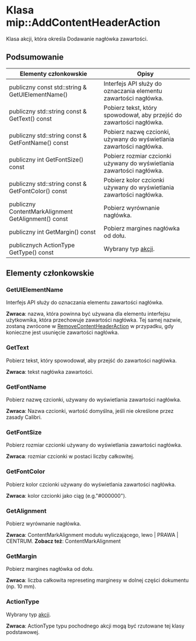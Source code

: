 # <a name="class-mipaddcontentheaderaction"></a>Klasa mip::AddContentHeaderAction 
Klasa akcji, która określa Dodawanie nagłówka zawartości.
  
## <a name="summary"></a>Podsumowanie
 Elementy członkowskie                        | Opisy                                
--------------------------------|---------------------------------------------
 publiczny const std::string & GetUIElementName()  |  Interfejs API służy do oznaczania elementu zawartości nagłówka.
 publiczny std::string const & GetText() const  |  Pobierz tekst, który spowodował, aby przejść do zawartości nagłówka.
 publiczny std::string const & GetFontName() const  |  Pobierz nazwę czcionki, używany do wyświetlania zawartości nagłówka.
 publiczny int GetFontSize() const  |  Pobierz rozmiar czcionki używany do wyświetlania zawartości nagłówka.
 publiczny std::string const & GetFontColor() const  |  Pobierz kolor czcionki używany do wyświetlania zawartości nagłówka.
 publiczny ContentMarkAlignment GetAlignment() const  |  Pobierz wyrównanie nagłówka.
 publiczny int GetMargin() const  |  Pobierz margines nagłówka od dołu.
 publicznych ActionType GetType() const  |  Wybrany typ [akcji](class_mip_action.md).
  
## <a name="members"></a>Elementy członkowskie
  
### <a name="getuielementname"></a>GetUIElementName
Interfejs API służy do oznaczania elementu zawartości nagłówka.

  
**Zwraca**: nazwa, która powinna być używana dla elementu interfejsu użytkownika, która przechowuje zawartości nagłówka. Tej samej nazwie, zostaną zwrócone w [RemoveContentHeaderAction](class_mip_removecontentheaderaction.md) w przypadku, gdy konieczne jest usunięcie zawartości nagłówka.
  
### <a name="gettext"></a>GetText
Pobierz tekst, który spowodował, aby przejść do zawartości nagłówka.

  
**Zwraca**: tekst nagłówka zawartości.
  
### <a name="getfontname"></a>GetFontName
Pobierz nazwę czcionki, używany do wyświetlania zawartości nagłówka.

  
**Zwraca**: Nazwa czcionki, wartość domyślna, jeśli nie określone przez zasady Calibri.
  
### <a name="getfontsize"></a>GetFontSize
Pobierz rozmiar czcionki używany do wyświetlania zawartości nagłówka.

  
**Zwraca**: rozmiar czcionki w postaci liczby całkowitej.
  
### <a name="getfontcolor"></a>GetFontColor
Pobierz kolor czcionki używany do wyświetlania zawartości nagłówka.

  
**Zwraca**: kolor czcionki jako ciąg (e.g."#000000").
  
### <a name="getalignment"></a>GetAlignment
Pobierz wyrównanie nagłówka.

  
**Zwraca**: ContentMarkAlignment modułu wyliczającego, lewo | PRAWA | CENTRUM. 
**Zobacz też**: ContentMarkAlignment
  
### <a name="getmargin"></a>GetMargin
Pobierz margines nagłówka od dołu.

  
**Zwraca**: liczba całkowita represeting marginesy w dolnej części dokumentu (np. 10 mm).
  
### <a name="actiontype"></a>ActionType
Wybrany typ [akcji](class_mip_action.md).

  
**Zwraca**: ActionType typu pochodnego akcji mogą być rzutowane tej klasy podstawowej.